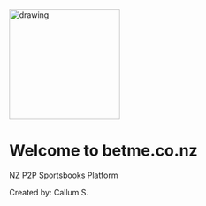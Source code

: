 <img src="https://github.com/user-attachments/assets/7ebeaa07-71b3-42c9-a6e9-0ac2644e31e9" alt="drawing" width="200"/>
<h1>Welcome to betme.co.nz</h1>
NZ P2P Sportsbooks Platform

Created by: Callum S.

